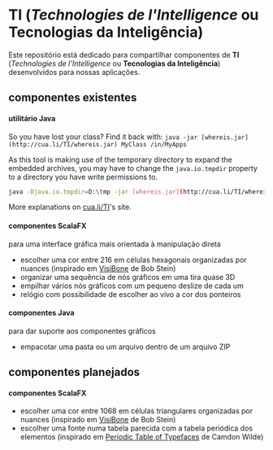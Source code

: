 
# TI (_Technologies de l'Intelligence_ ou **Tecnologias da Inteligência**)

Este repositório está dedicado para compartilhar componentes de 
**TI** (_Technologies de l'Intelligence_ ou **Tecnologias da Inteligência**) 
desenvolvidos para nossas aplicações.

## componentes existentes

#### utilitário Java

  So you have lost your class? Find it back with: `java -jar [whereis.jar](http://cua.li/TI/whereis.jar) MyClass /in/MyApps`
  
  As this tool is making use of the temporary directory to expand the embedded archives, you may have to change the `java.io.tmpdir` property to a directory you have write permissions to.

```bash
java -Djava.io.tmpdir=D:\tmp -jar [whereis.jar](http://cua.li/TI/whereis.jar) SAXParserFactory D:\JBoss
```
  
  More explanations on [cua.li/TI](http://cua.li/TI/whereIsMyClass.html)'s site.

#### componentes ScalaFX

para uma interface gráfica mais orientada à manipulação direta

  + escolher uma cor entre 216 em células hexagonais organizadas por nuances
    (inspirado em [VisiBone](http://www.VisiBone.com/color/hexagon.html) de Bob Stein)
  + organizar uma sequência de nós gráficos em uma tira quase 3D
  + empilhar vários nós gráficos com um pequeno deslize de cada um
  + relógio com possibilidade de escolher ao vivo a cor dos ponteiros

#### componentes Java

para dar suporte aos componentes gráficos
  
  + empacotar uma pasta ou um arquivo dentro de um arquivo ZIP

## componentes planejados

#### componentes ScalaFX

  + escolher uma cor entre 1068 em células triangulares organizadas por nuances
    (inspirado em [VisiBone](http://www.VisiBone.com/color/kilochart.html) de Bob Stein)
  + escolher uma fonte numa tabela parecida com a tabela periódica dos elementos
    (inspirado em [Periodic Table of Typefaces](http://www.squidspot.com/Periodic_Table_of_Typefaces.html) de Camdon Wilde)
